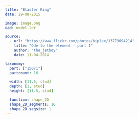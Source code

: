 ```yaml
---
title: "Blaster Ring"
date: 29-08-2015

image: image.png
cad: model.ldr

source:
  - url: "https://www.flickr.com/photos/biplex/13779694214"
    title: "Ode to the element - part 1"
    author: "the_jetboy"
    date: 11-04-2014

taxonomy:
  part: ["15071"]
  partcount: 16

  width: [11.5, stud]
  depth: [1, stud]
  height: [11.5, stud]

  function: shape_2D
  shape_2D_segments: 16
  shape_2D_segsize: 1
---
```

